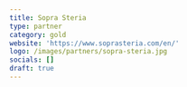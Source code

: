 ```yaml
---
title: Sopra Steria
type: partner
category: gold
website: 'https://www.soprasteria.com/en/'
logo: /images/partners/sopra-steria.jpg
socials: []
draft: true
---
```

